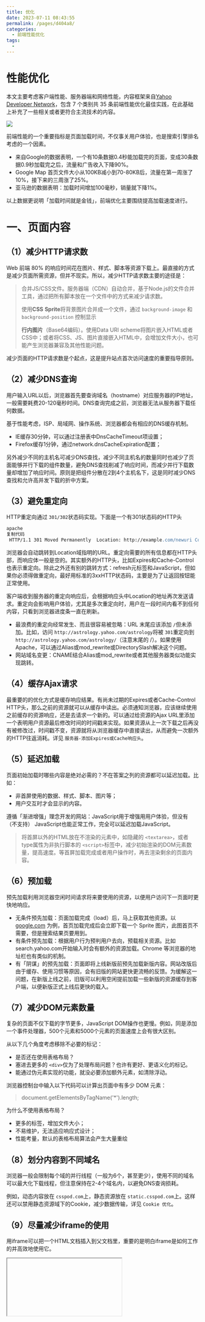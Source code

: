 ```yaml
---
title: 优化
date: 2023-07-11 08:43:55
permalink: /pages/d404a8/
categories:
  - 前端性能优化
tags:
  -
---
```

# 性能优化

本文主要考虑客户端性能、服务器端和网络性能，内容框架来自[Yahoo Developer Network](https://link.juejin.cn/?target=https%3A%2F%2Fdeveloper.yahoo.com%2Fperformance%2Frules.html%3Fguccounter%3D1)，包含 7 个类别共 35 条前端性能优化最佳实践，在此基础上补充了一些相关或者更符合主流技术的内容。

![](https://cdn.staticaly.com/gh/jlk-lebron/blog-img@main/PicGo/%E6%80%A7%E8%83%BD%E4%BC%98%E5%8C%96.webp)

前端性能的一个重要指标是页面加载时间，不仅事关用户体验，也是搜索引擎排名考虑的一个因素。

- 来自Google的数据表明，一个有10条数据0.4秒能加载完的页面，变成30条数据0.9秒加载完之后，流量和广告收入下降90%。
- Google Map 首页文件大小从100KB减小到70-80KB后，流量在第一周涨了10%，接下来的三周涨了25%。
- 亚马逊的数据表明：加载时间增加100毫秒，销量就下降1%。

以上数据更说明「加载时间就是金钱」，前端优化主要围绕提高加载速度进行。

# 一、页面内容

## （1）减少HTTP请求数

Web 前端 80% 的响应时间花在图片、样式、脚本等资源下载上。最直接的方式是减少页面所需资源，但并不现实。所以，减少HTTP请求数主要的途径是：

> 合并JS/CSS文件。服务器端（CDN）自动合并，基于Node.js的文件合并工具，通过把所有脚本放在一个文件中的方式来减少请求数。
>
> 使用**CSS** **Sprite**将背景图片合并成一个文件，通过 `background-image` 和 `background-position` 控制显示
>
> **行内图片**（Base64编码）。使用Data URI scheme将图片嵌入HTML或者CSS中；或者将CSS、JS、图片直接嵌入HTML中，会增加文件大小，也可能产生浏览器兼容及其他性能问题。

减少页面的HTTP请求数是个起点，这是提升站点首次访问速度的重要指导原则。

## （2）减少DNS查询

用户输入URL以后，浏览器首先要查询域名（hostname）对应服务器的IP地址，一般需要耗费20-120毫秒时间。DNS查询完成之前，浏览器无法从服务器下载任何数据。

基于性能考虑，ISP、局域网、操作系统、浏览器都会有相应的DNS缓存机制。

- IE缓存30分钟，可以通过注册表中DnsCacheTimeout项设置；
- Firefox缓存1分钟，通过network.dnsCacheExpiration配置；

另外减少不同的主机名可减少DNS查找，减少不同主机名的数量同时也减少了页面能够并行下载的组件数量，避免DNS查找削减了响应时间，而减少并行下载数量却增加了响应时间。原则是把组件分散在2到4个主机名下，这是同时减少DNS查找和允许高并发下载的折中方案。

## （3）避免重定向

HTTP重定向通过 `301/302`状态码实现。下面是一个有301状态码的HTTP头

```Apache
apache
复制代码
 HTTP/1.1 301 Moved Permanently  Location: http://example.com/newuri Content-Type: text/html
```

浏览器会自动跳转到Location域指明的URL。重定向需要的所有信息都在HTTP头部，而响应体一般是空的。其实额外的HTTP头，比如Expires和Cache-Control也表示重定向。除此之外还有别的跳转方式：refresh元标签和JavaScript，但如果你必须得做重定向，最好用标准的3xxHTTP状态码，主要是为了让返回按钮能正常使用。

客户端收到服务器的重定向响应后，会根据响应头中Location的地址再次发送请求。重定向会影响用户体验，尤其是多次重定向时，用户在一段时间内看不到任何内容，只看到浏览器进度条一直在刷新。

- 最浪费的重定向经常发生、而且很容易被忽略：URL 末尾应该添加 `/`但未添加。比如，访问 `http://astrology.yahoo.com/astrology`将被 `301`重定向到 `http://astrology.yahoo.com/astrology/`（注意末尾的 /）。如果使用 Apache，可以通过Alias或mod_rewrite或DirectorySlash解决这个问题。
- 网站域名变更：CNAME结合Alias或mod_rewrite或者其他服务器类似功能实现跳转。

## （4）缓存Ajax请求

最重要的的优化方式是缓存响应结果。有尚未过期的Expires或者Cache-Control HTTP头，那么之前的资源就可以从缓存中读出。必须通知浏览器，应该继续使用之前缓存的资源响应，还是去请求一个新的。可以通过给资源的Ajax URL里添加一个表明用户资源最后修改时间的时间戳来实现。如果资源从上一次下载之后再没有被修改过，时间戳不变，资源就将从浏览器缓存中直接读出，从而避免一次额外的HTTP往返消耗。详见 `服务器-添加Expires或Cache响应头`。

## （5）延迟加载

页面初始加载时哪些内容是绝对必需的？不在答案之列的资源都可以延迟加载。比如：

- 非首屏使用的数据、样式、脚本、图片等；
- 用户交互时才会显示的内容。

遵循「渐进增强」理念开发的网站：JavaScript用于增强用用户体验，但没有（不支持） JavaScript也能正常工作，完全可以延迟加载JavaScript。

> 将首屏以外的HTML放在不渲染的元素中，如隐藏的 `<textarea>`，或者type属性为非执行脚本的 `<script>`标签中，减少初始渲染的DOM元素数量，提高速度。等首屏加载完成或者用户操作时，再去渲染剩余的页面内容。

## （6）预加载

预先加载利用浏览器空闲时间请求将来要使用的资源，以便用户访问下一页面时更快地响应。

- 无条件预先加载：页面加载完成（load）后，马上获取其他资源。以 [google.com](https://link.juejin.cn/?target=http%3A%2F%2Fgoogle.com) 为例，首页加载完成后会立即下载一个 Sprite 图片，此图首页不需要，但是搜索结果页要用到。
- 有条件预先加载：根据用户行为预判用户去向，预载相关资源。比如search.yahoo.com开始输入时会有额外的资源加载。Chrome 等浏览器的地址栏也有类似的机制。
- 有「阴谋」的预先加载：页面即将上线新版前预先加载新版内容。网站改版后由于缓存、使用习惯等原因，会有旧版的网站更快更流畅的反馈。为缓解这一问题，在新版上线之前，旧版可以利用空闲提前加载一些新版的资源缓存到客户端，以便新版正式上线后更快的载入。

## （7）减少DOM元素数量

复杂的页面不仅下载的字节更多，JavaScript DOM操作也更慢。例如，同是添加一个事件处理器，500个元素和5000个元素的页面速度上会有很大区别。

从以下几个角度考虑移除不必要的标记：

- 是否还在使用表格布局？
- 塞进去更多的 `<div>`仅为了处理布局问题？也许有更好、更语义化的标记。
- 能通过伪元素实现的功能，就没必要添加额外元素，如清除浮动。

浏览器控制台中输入以下代码可以计算出页面中有多少 DOM 元素：

> document.getElementsByTagName('*').length;

为什么不使用表格布局？

- 更多的标签，增加文件大小；
- 不易维护，无法适应响应式设计；
- 性能考量，默认的表格布局算法会产生大量重绘

## （8）划分内容到不同域名

浏览器一般会限制每个域的并行线程（一般为6个，甚至更少），使用不同的域名可以最大化下载线程，但注意保持在2-4个域名内，以避免DNS查询损耗。

例如，动态内容放在 `csspod.com`上，静态资源放在 `static.csspod.com`上。这样还可以禁用静态资源域下的Cookie，减少数据传输，详见 `Cookie 优化`。

## （9）尽量减少iframe的使用

用iframe可以把一个HTML文档插入到父文档里，重要的是明白iframe是如何工作的并高效地使用它。

<iframe>的优点：
